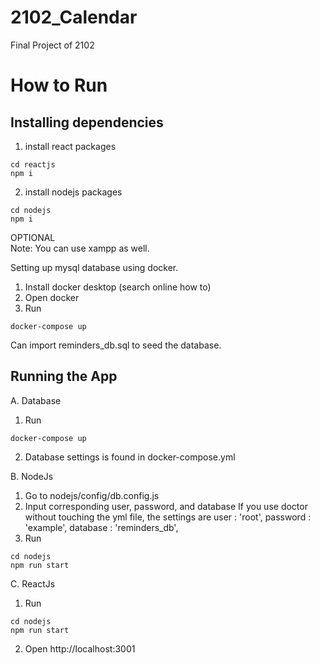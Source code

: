 # 2102_Calendar
Final Project of 2102


# How to Run

## Installing dependencies 
1. install react packages
```shell
cd reactjs
npm i
```

2. install nodejs packages
```shell
cd nodejs
npm i
```

OPTIONAL   
Note: You can use xampp as well.

Setting up mysql database using docker.
1. Install docker desktop (search online how to)
2. Open docker 
3. Run 
```shell
docker-compose up
```

Can import reminders_db.sql to seed the database.

## Running the App

A. Database 
1. Run 
```shell
docker-compose up
```

2. Database settings is found in docker-compose.yml

B. NodeJs
1. Go to nodejs/config/db.config.js
2. Input corresponding user, password, and database
If you use doctor without touching the yml file, the settings are
user        : 'root',
password    : 'example',
database    : 'reminders_db',
3. Run 
```shell
cd nodejs
npm run start
```

C. ReactJs
1. Run 
```shell
cd nodejs
npm run start
```
2. Open http://localhost:3001

